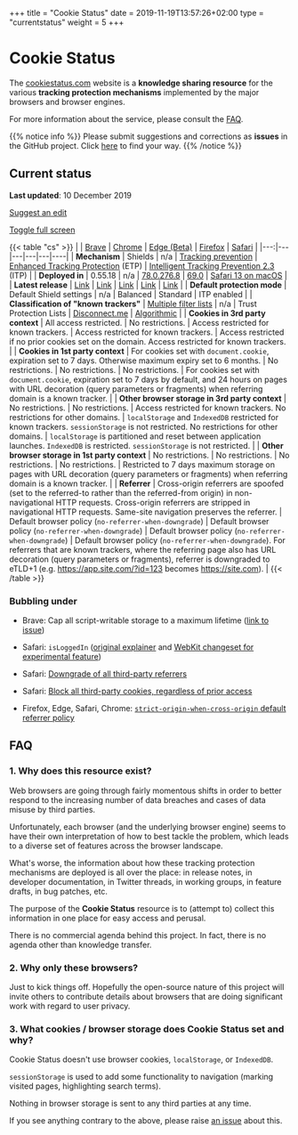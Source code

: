 +++
title = "Cookie Status"
date = 2019-11-19T13:57:26+02:00
type = "currentstatus"
weight = 5
+++

# Cookie Status

The [cookiestatus.com](https://www.cookiestatus.com) website is a **knowledge sharing resource** for the various **tracking protection mechanisms** implemented by the major browsers and browser engines.

For more information about the service, please consult the [FAQ](#faq).

{{% notice info %}}
Please submit suggestions and corrections as **issues** in the GitHub project. Click [here](https://github.com/sahava/cookie-status/issues) to find your way.
{{% /notice %}}

## Current status

**Last updated**: 10 December 2019

<a title="Suggest an edit" href="https://github.com/cookie-status/cookie-status-dev/issues/new?labels=content&title=%5BContent%20issue%5D%20Current%20Status" target="_blank"><i class="fa fa-edit"></i> Suggest an edit</a>

<a href="#" id="fullscreen">Toggle full screen</a>

{{< table "cs" >}}
|   | [Brave](/brave/current-status/) | [Chrome](/chrome/current-status/)                            | [Edge (Beta)](/edge/current-status/)                         | [Firefox](/firefox/current-status/)                          | [Safari](/safari/current-status/) |
|---:|---|---|---|---|----|
| **Mechanism** | Shields | n/a                                                          | [Tracking prevention](https://blogs.windows.com/msedgedev/2019/06/27/tracking-prevention-microsoft-edge-preview/) | [Enhanced Tracking Protection](https://support.mozilla.org/en-US/kb/enhanced-tracking-protection-firefox-desktop) (ETP) | [Intelligent Tracking Prevention 2.3](https://webkit.org/blog/9521/intelligent-tracking-prevention-2-3/) (ITP) |
| **Deployed in** | 0.55.18                                                      | n/a                                                          | [78.0.276.8](https://www.microsoftedgeinsider.com/en-us/welcome/update?channel=beta&version=78.0.276.8) | [69.0](https://www.mozilla.org/en-US/firefox/69.0/releasenotes/) | [Safari 13 on macOS](https://developer.apple.com/documentation/safari_release_notes/safari_13_release_notes) |
| **Latest release** | [Link](https://brave.com/latest/)                            | [Link](https://chromereleases.googleblog.com/search/label/Stable%20updates) | [Link](https://developer.microsoft.com/en-us/microsoft-edge/platform/changelog/) | [Link](https://www.mozilla.org/en-US/firefox/releases/)      | [Link](https://developer.apple.com/documentation/safari_release_notes) |
| **Default protection mode** | Default Shield settings                                      | n/a                                                          | Balanced                                                     | Standard                                                     | ITP enabled |
| **Classification of "known trackers"** | [Multiple filter lists](https://github.com/brave/adblock-rust/blob/master/src/filter_lists/default.rs) | n/a                                                          | Trust Protection Lists                                       | [Disconnect.me](https://disconnect.me)                       | [Algorithmic](https://webkit.org/blog/7675/intelligent-tracking-prevention/) |
| **Cookies in 3rd party context** | All access restricted.                                       | No restrictions.                                             | Access restricted for known trackers.                        | Access restricted for known trackers.                        | Access restricted if no prior cookies set on the domain. Access restricted for known trackers. |
| **Cookies in 1st party context** | For cookies set with `document.cookie`, expiration set to 7 days. Otherwise maximum expiry set to 6 months. | No restrictions.                                             | No restrictions.                                             | No restrictions.                                             | For cookies set with `document.cookie`, expiration set to 7 days by default, and 24 hours on pages with URL decoration (query parameters or fragments) when referring domain is a known tracker. |
| **Other browser storage in 3rd party context** | No restrictions.                                             | No restrictions.                                             | Access restricted for known trackers. No restrictions for other domains. | `localStorage` and `IndexedDB` restricted for known trackers. `sessionStorage` is not restricted. No restrictions for other domains. | `localStorage` is partitioned and reset between application launches. `IndexedDB` is restricted. `sessionStorage` is not restricted. |
| **Other browser storage in 1st party context** | No restrictions.                                             | No restrictions.                                             | No restrictions.                                             | No restrictions.                                             | Restricted to 7 days maximum storage on pages with URL decoration (query parameters or fragments) when referring domain is a known tracker. |
| **Referrer** | Cross-origin referrers are spoofed (set to the referred-to rather than the referred-from origin) in non-navigational HTTP requests. Cross-origin referrers are stripped in navigational HTTP requests. Same-site navigation preserves the referrer. | Default browser policy (`no-referrer-when-downgrade`)        | Default browser policy (`no-referrer-when-downgrade`)        | Default browser policy (`no-referrer-when-downgrade`)        | Default browser policy (`no-referrer-when-downgrade`). For referrers that are known trackers, where the referring page also has URL decoration (query parameters or fragments), referrer is downgraded to eTLD+1 (e.g. https://app.site.com/?id=123 becomes https://site.com). |
{{< /table >}}

### Bubbling under

* Brave: Cap all script-writable storage to a maximum lifetime ([link to issue](https://github.com/brave/brave-browser/issues/4438))

* Safari: `isLoggedIn` ([original explainer](https://lists.w3.org/Archives/Public/public-webappsec/2019Sep/0004.html) and [WebKit changeset for experimental feature](https://trac.webkit.org/changeset/250944/webkit))

* Safari: [Downgrade of all third-party referrers](https://trac.webkit.org/changeset/250413/webkit)
* Safari: [Block all third-party cookies, regardless of prior access](https://trac.webkit.org/changeset/251467/webkit)
* Firefox, Edge, Safari, Chrome: [`strict-origin-when-cross-origin` default referrer policy](https://www.chromestatus.com/feature/6251880185331712)

## FAQ

### 1. Why does this resource exist?

Web browsers are going through fairly momentous shifts in order to better respond to the increasing number of data breaches and cases of data misuse by third parties.

Unfortunately, each browser (and the underlying browser engine) seems to have their own interpretation of how to best tackle the problem, which leads to a diverse set of features across the browser landscape. 

What's worse, the information about how these tracking protection mechanisms are deployed is all over the place: in release notes, in developer documentation, in Twitter threads, in working groups, in feature drafts, in bug patches, etc. 

The purpose of the **Cookie Status** resource is to (attempt to) collect this information in one place for easy access and perusal.

There is no commercial agenda behind this project. In fact, there is no agenda other than knowledge transfer.

### 2. Why only these browsers?

Just to kick things off. Hopefully the open-source nature of this project will invite others to contribute details about browsers that are doing significant work with regard to user privacy.

### 3. What cookies / browser storage does Cookie Status set and why?

Cookie Status doesn't use browser cookies, `localStorage`, or `IndexedDB`.

`sessionStorage` is used to add some functionality to navigation (marking visited pages, highlighting search terms). 

Nothing in browser storage is sent to any third parties at any time.

If you see anything contrary to the above, please raise [an issue](https://github.com/cookie-status/cookie-status-dev/issues) about this.

